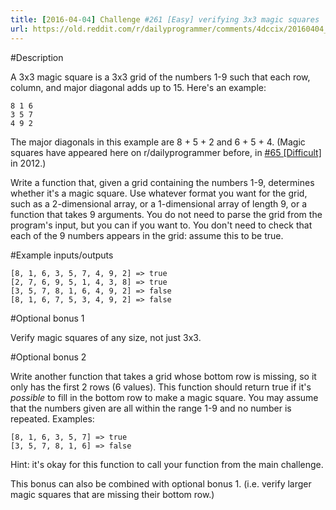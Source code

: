 ```yaml
---
title: [2016-04-04] Challenge #261 [Easy] verifying 3x3 magic squares
url: https://old.reddit.com/r/dailyprogrammer/comments/4dccix/20160404_challenge_261_easy_verifying_3x3_magic/
---
```


#Description

A 3x3 magic square is a 3x3 grid of the numbers 1-9 such that each row, column, and major diagonal adds up to 15. Here's an example:

    8 1 6
    3 5 7
    4 9 2

The major diagonals in this example are 8 + 5 + 2 and 6 + 5 + 4. (Magic squares have appeared here on r/dailyprogrammer before, in [#65 [Difficult]](https://www.reddit.com/r/dailyprogrammer/comments/v3agk/6152012_challenge_65_difficult/) in 2012.)

Write a function that, given a grid containing the numbers 1-9, determines whether it's a magic square. Use whatever format you want for the grid, such as a 2-dimensional array, or a 1-dimensional array of length 9, or a function that takes 9 arguments. You do not need to parse the grid from the program's input, but you can if you want to. You don't need to check that each of the 9 numbers appears in the grid: assume this to be true.

#Example inputs/outputs

    [8, 1, 6, 3, 5, 7, 4, 9, 2] => true
    [2, 7, 6, 9, 5, 1, 4, 3, 8] => true
    [3, 5, 7, 8, 1, 6, 4, 9, 2] => false
    [8, 1, 6, 7, 5, 3, 4, 9, 2] => false

#Optional bonus 1

Verify magic squares of any size, not just 3x3.

#Optional bonus 2

Write another function that takes a grid whose bottom row is missing, so it only has the first 2 rows (6 values). This function should return true if it's *possible* to fill in the bottom row to make a magic square. You may assume that the numbers given are all within the range 1-9 and no number is repeated. Examples:

    [8, 1, 6, 3, 5, 7] => true
    [3, 5, 7, 8, 1, 6] => false

Hint: it's okay for this function to call your function from the main challenge.

This bonus can also be combined with optional bonus 1. (i.e. verify larger magic squares that are missing their bottom row.)